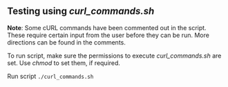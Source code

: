 ## Testing using _curl_commands.sh_

**Note**: Some cURL commands have been commented out in the script. These require certain input from the user before they can be run. More directions can be found in the comments.

To run script, make sure the permissions to execute _curl_commands.sh_ are set. Use _chmod_ to set them, if required.

Run script `./curl_commands.sh`
